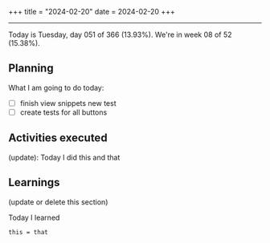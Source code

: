 +++
title = "2024-02-20"
date = 2024-02-20
+++

---

Today is Tuesday, day 051 of 366 (13.93%). We're in week 08 of 52 (15.38%).

## Planning

What I am going to do today:

- [ ] finish view snippets new test
- [ ] create tests for all buttons

## Activities executed

(update): Today I did this and that

## Learnings

(update or delete this section)

Today I learned
```
this = that
```
